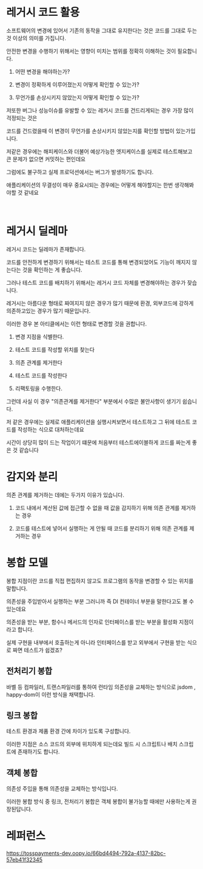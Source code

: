 # 레거시 코드 활용

소프트웨어의 변경에 있어서 기존의 동작을 그대로 유지한다는 것은 코드를 그대로 두는 것 이상의 의미를 가집니다.

안전한 변경을 수행하기 위해서는 영향이 미치는 범위를 정확히 이해하는 것이 필요합니다.

1. 어떤 변경을 해야하는가?

2. 변경이 정확하게 이루어졌는지 어떻게 확인할 수 있는가?

3. 무언가를 손상시키지 않았는지 어떻게 확인할 수 있는가?

저또한 버그나 성능이슈를 유발할 수 있는 레거시 코드를 건드리게되는 경우 가장 많이 걱정되는 것은

코드를 건드렸을때 이 변경이 무언가를 손상시키지 않았는지를 확인할 방법이 있는가입니다.

저같은 경우에는 해피케이스와 더불어 예상가능한 엣지케이스를 실제로 테스트해보고 큰 문제가 없으면 커밋하는 편인데요

그럼에도 불구하고 실제 프로덕션에서는 버그가 발생하기도 합니다.

애플리케이션의 무결성이 매우 중요시되는 경우에는 어떻게 해야할지는 한번 생각해봐야할 것 같네요

<br/>

# 레거시 딜레마

레거시 코드는 딜레마가 존재합니다.

코드를 안전하게 변경하기 위해서는 테스트 코드를 통해 변경되었어도 기능이 깨지지 않는다는 것을 확인하는 게 좋습니다.

그러나 테스트 코드를 배치하기 위해서는 레거시 코드 자체를 변경해야하는 경우가 잦습니다.

레거시는 아름다운 형태로 짜여지지 않은 경우가 많기 때문에 환경, 외부코드에 강하게 의존하고있는 경우가 많기 때문입니다.

이러한 경우 본 아티클에서는 이런 형태로 변경할 것을 권합니다.

1. 변경 지점을 식별한다.

2. 테스트 코드를 작성할 위치를 찾는다

3. 의존 관계를 제거한다

4. 테스트 코드를 작성한다

5. 리팩토링을 수행한다.

그런데 사실 이 경우 "의존관계를 제거한다" 부분에서 수많은 불안사항이 생기기 쉽습니다.

저 같은 경우에는 실제로 애플리케이션을 실행시켜보면서 테스트하고 그 뒤에 테스트 코드를 작성하는 식으로 대처하는데요

시간이 상당히 많이 드는 작업이기 떄문에 처음부터 테스트에이블하게 코드를 짜는게 좋은 것 같습니다

# 감지와 분리

의존 관계를 제거하는 데에는 두가지 이유가 있습니다.

1. 코드 내에서 계산된 값에 접근할 수 없을 때 값을 감지하기 위해 의존 관계를 제거하는 경우

2. 코드를 테스트에 넣어서 실행하는 게 안될 때 코드를 분리하기 위해 의존 관계를 제거하는 경우

# 봉합 모델

봉합 지점이란 코드를 직접 편집하지 않고도 프로그램의 동작을 변경할 수 있는 위치를 말합니다.

의존성을 주입받아서 실행하는 부분 그러니까 즉 DI 컨테이너 부분을 말한다고도 볼 수 있는데요

의존성을 받는 부분, 함수나 메서드의 인자로 인터페이스를 받는 부분을 활성화 지점이라고 합니다.

실제 구현을 내부에서 호출하는게 아니라 인터페이스를 받고 외부에서 구현을 받는 식으로 짜면 테스트가 쉽겠죠?

## 전처리기 봉합

바벨 등 컴파일러, 트랜스파일러를 통하여 런타임 의존성을 교체하는 방식으로 jsdom , happy-dom이 이런 방식을 채택합니다.

## 링크 봉합

테스트 환경과 제품 환경 간에 차이가 있도록 구성합니다.

이러한 지점은 소스 코드의 외부에 위치하게 되는데요 빌드 시 스크립트나 배치 스크립트에 존재하기도 합니다.

## 객체 봉합

의존성 주입을 통해 의존성을 교체하는 방식입니다.

이러한 봉합 방식 중 링크, 전처리기 봉합은 객체 봉합이 불가능할 때에만 사용하는게 권장된답니다.

# 레퍼런스

https://tosspayments-dev.oopy.io/66bd4494-792a-4137-82bc-57eb41f32345
